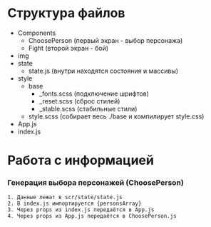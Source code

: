 # Структура файлов
  - Components 
    * ChoosePerson (первый экран - выбор персонажа)
    * Fight (второй экран - бой)
  - img 
  - state
    * state.js (внутри находятся состояния и массивы)
  - style
    * base
      + _fonts.scss (подключение шрифтов)
      + _reset.scss (сброс стилей)
      + _stable.scss (стабильные стили)
    * style.scss (собирает весь ./base и компилирует style.css)
  - App.js
  - index.js

# Работа с информацией
### Генерация выбора персонажей (ChoosePerson)
    1. Данные лежат в scr/state/state.js
    2. В index.js импортируется {personsArray}
    3. Через props из index.js передаётся в App.js
    4. Через props из App.js передаётся в ChoosePerson.js